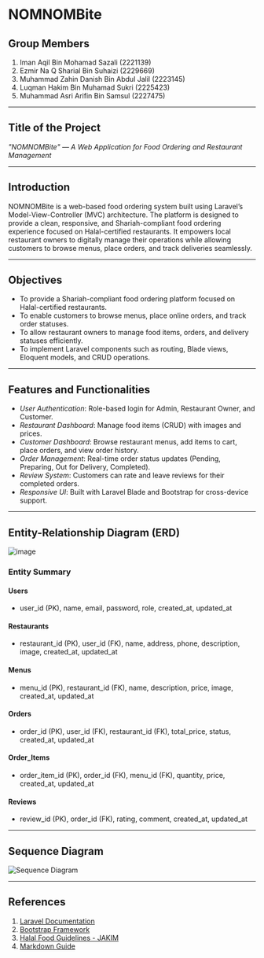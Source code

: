 # NOMNOMBite

## Group Members
1. Iman Aqil Bin Mohamad Sazali (2221139)  
2. Ezmir Na Q Sharial Bin Suhaizi (2229669)  
3. Muhammad Zahin Danish Bin Abdul Jalil (2223145)  
4. Luqman Hakim Bin Muhamad Sukri (2225423)  
5. Muhammad Asri Arifin Bin Samsul (2227475)

---

## Title of the Project
*"NOMNOMBite" — A Web Application for Food Ordering and Restaurant Management*

---

## Introduction
NOMNOMBite is a web-based food ordering system built using Laravel’s Model-View-Controller (MVC) architecture. The platform is designed to provide a clean, responsive, and Shariah-compliant food ordering experience focused on Halal-certified restaurants. It empowers local restaurant owners to digitally manage their operations while allowing customers to browse menus, place orders, and track deliveries seamlessly.

---

## Objectives
- To provide a Shariah-compliant food ordering platform focused on Halal-certified restaurants.
- To enable customers to browse menus, place online orders, and track order statuses.
- To allow restaurant owners to manage food items, orders, and delivery statuses efficiently.
- To implement Laravel components such as routing, Blade views, Eloquent models, and CRUD operations.

---

## Features and Functionalities
- *User Authentication*: Role-based login for Admin, Restaurant Owner, and Customer.  
- *Restaurant Dashboard*: Manage food items (CRUD) with images and prices.  
- *Customer Dashboard*: Browse restaurant menus, add items to cart, place orders, and view order history.  
- *Order Management*: Real-time order status updates (Pending, Preparing, Out for Delivery, Completed).  
- *Review System*: Customers can rate and leave reviews for their completed orders.  
- *Responsive UI*: Built with Laravel Blade and Bootstrap for cross-device support.

---

## Entity-Relationship Diagram (ERD)
![image](https://github.com/user-attachments/assets/464a4904-8e24-4e1c-bf60-4e9e300222ab)


### Entity Summary

#### Users
- user_id (PK), name, email, password, role, created_at, updated_at

#### Restaurants
- restaurant_id (PK), user_id (FK), name, address, phone, description, image, created_at, updated_at

#### Menus
- menu_id (PK), restaurant_id (FK), name, description, price, image, created_at, updated_at

#### Orders
- order_id (PK), user_id (FK), restaurant_id (FK), total_price, status, created_at, updated_at

#### Order_Items
- order_item_id (PK), order_id (FK), menu_id (FK), quantity, price, created_at, updated_at

#### Reviews
- review_id (PK), order_id (FK), rating, comment, created_at, updated_at

---

## Sequence Diagram
![Sequence Diagram](https://raw.githubusercontent.com/yourusername/yourrepo/main/NOMNOMBite_SequenceDiagram.png)

---

## References
1. [Laravel Documentation](https://laravel.com/docs)  
2. [Bootstrap Framework](https://getbootstrap.com/docs/)  
3. [Halal Food Guidelines - JAKIM](https://www.halal.gov.my/)  
4. [Markdown Guide](https://www.markdownguide.org/basic-syntax/)
